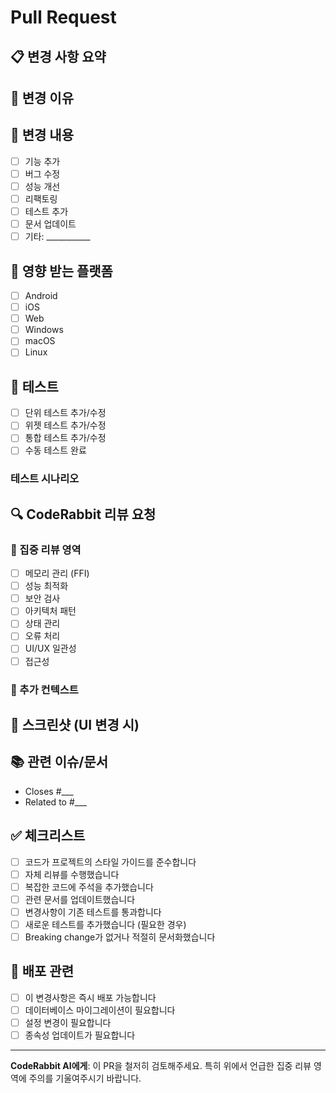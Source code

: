 # Pull Request

## 📋 변경 사항 요약
<!-- 무엇을 변경했는지 간단히 설명해주세요 -->

## 🎯 변경 이유
<!-- 왜 이 변경이 필요한지 설명해주세요 -->

## 🔧 변경 내용
<!-- 구체적인 변경 내용을 나열해주세요 -->
- [ ] 기능 추가
- [ ] 버그 수정
- [ ] 성능 개선
- [ ] 리팩토링
- [ ] 테스트 추가
- [ ] 문서 업데이트
- [ ] 기타: ___________

## 📱 영향 받는 플랫폼
- [ ] Android
- [ ] iOS
- [ ] Web
- [ ] Windows
- [ ] macOS
- [ ] Linux

## 🧪 테스트
<!-- 어떤 테스트를 수행했는지 설명해주세요 -->
- [ ] 단위 테스트 추가/수정
- [ ] 위젯 테스트 추가/수정
- [ ] 통합 테스트 추가/수정
- [ ] 수동 테스트 완료

### 테스트 시나리오
<!-- 수행한 테스트 시나리오를 설명해주세요 -->

## 🔍 CodeRabbit 리뷰 요청
<!-- CodeRabbit AI에게 특별히 검토받고 싶은 부분을 명시해주세요 -->

### 🎯 집중 리뷰 영역
- [ ] 메모리 관리 (FFI)
- [ ] 성능 최적화
- [ ] 보안 검사
- [ ] 아키텍처 패턴
- [ ] 상태 관리
- [ ] 오류 처리
- [ ] UI/UX 일관성
- [ ] 접근성

### 📝 추가 컨텍스트
<!-- CodeRabbit이 더 나은 리뷰를 할 수 있도록 추가 정보를 제공해주세요 -->

## 📸 스크린샷 (UI 변경 시)
<!-- UI 관련 변경사항이 있다면 스크린샷을 추가해주세요 -->

## 📚 관련 이슈/문서
<!-- 관련된 이슈나 문서가 있다면 링크해주세요 -->
- Closes #___
- Related to #___

## ✅ 체크리스트
- [ ] 코드가 프로젝트의 스타일 가이드를 준수합니다
- [ ] 자체 리뷰를 수행했습니다
- [ ] 복잡한 코드에 주석을 추가했습니다
- [ ] 관련 문서를 업데이트했습니다
- [ ] 변경사항이 기존 테스트를 통과합니다
- [ ] 새로운 테스트를 추가했습니다 (필요한 경우)
- [ ] Breaking change가 없거나 적절히 문서화했습니다

## 🚀 배포 관련
- [ ] 이 변경사항은 즉시 배포 가능합니다
- [ ] 데이터베이스 마이그레이션이 필요합니다
- [ ] 설정 변경이 필요합니다
- [ ] 종속성 업데이트가 필요합니다

---

**CodeRabbit AI에게**: 이 PR을 철저히 검토해주세요. 특히 위에서 언급한 집중 리뷰 영역에 주의를 기울여주시기 바랍니다.